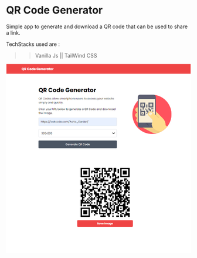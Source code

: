 # QR Code Generator

Simple app to generate and download a QR code that can be used to share a link.

TechStacks used are :
>> Vanilla Js  ||
>> TailWind CSS



<img src="img/screen.png">

